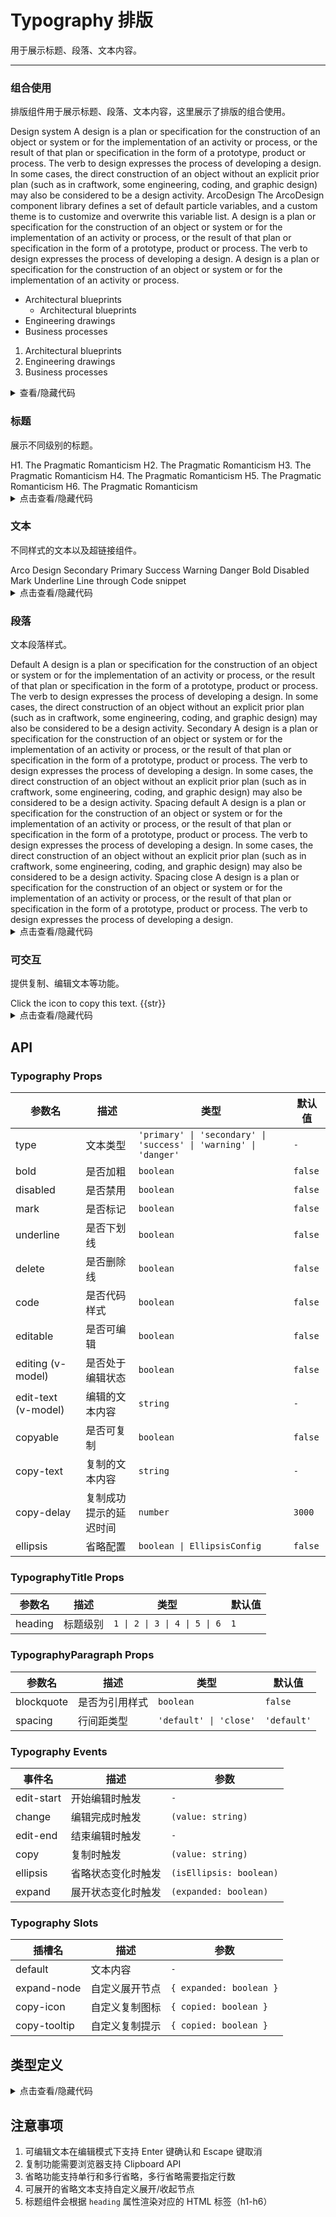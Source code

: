 # Typography 排版

用于展示标题、段落、文本内容。

---

### 组合使用

排版组件用于展示标题、段落、文本内容，这里展示了排版的组合使用。

<div class="cell-demo">
  <yc-typography :style="{ marginTop: '-40px' }">
    <yc-typography-title>
      Design system
    </yc-typography-title>
    <yc-typography-paragraph>
      A design is a plan or specification for the construction of an object or system or for the implementation of an activity or process, or the result of that plan or specification in the form of a prototype, product or process. The verb to design expresses the process of developing a design.
    </yc-typography-paragraph>
    <yc-typography-paragraph>
      In some cases, the direct construction of an object without an explicit prior plan (such as in craftwork, some engineering, coding, and graphic design) may also be considered <yc-typography-text bold>to be a design activity.</yc-typography-text>
    </yc-typography-paragraph>
    <yc-typography-title :heading="2">ArcoDesign</yc-typography-title>
    <yc-typography-paragraph>
      The ArcoDesign component library defines a set of default particle variables, and a custom theme is to <yc-typography-text mark>customize</yc-typography-text> and <yc-typography-text underline>overwrite</yc-typography-text> this variable list.
    </yc-typography-paragraph>
    <yc-typography-paragraph blockquote>
      A design is a plan or specification for the construction of an object or system or for the implementation of an activity or process, or the result of that plan or specification in the form of a <yc-typography-text code>prototype</yc-typography-text>, <yc-typography-text code>product</yc-typography-text> or <yc-typography-text code>process</yc-typography-text>. The verb to design expresses the process of developing a design.
    </yc-typography-paragraph>
    <yc-typography-paragraph mark underline delete>A design is a plan or specification for the construction of an object or system or for the implementation of an activity or process.</yc-typography-paragraph>
    <yc-typography-paragraph>
      <ul>
        <li>
          Architectural blueprints
          <ul>
            <li>Architectural blueprints</li>
          </ul>
        </li>
        <li>Engineering drawings</li>
        <li>Business processes</li>
      </ul>
    </yc-typography-paragraph>
    <yc-typography-paragraph>
      <ol>
        <li>Architectural blueprints</li>
        <li>Engineering drawings</li>
        <li>Business processes</li>
      </ol>
    </yc-typography-paragraph>
  </yc-typography>
</div>

<details>
<summary>查看/隐藏代码</summary>

```vue
<template>
  <yc-typography :style="{ marginTop: '-40px' }">
    <yc-typography-title> Design system </yc-typography-title>
    <yc-typography-paragraph>
      A design is a plan or specification for the construction of an object or
      system or for the implementation of an activity or process, or the result
      of that plan or specification in the form of a prototype, product or
      process. The verb to design expresses the process of developing a design.
    </yc-typography-paragraph>
    <yc-typography-paragraph>
      In some cases, the direct construction of an object without an explicit
      prior plan (such as in craftwork, some engineering, coding, and graphic
      design) may also be considered
      <yc-typography-text bold>to be a design activity.</yc-typography-text>
    </yc-typography-paragraph>
    <yc-typography-title :heading="2">ArcoDesign</yc-typography-title>
    <yc-typography-paragraph>
      The ArcoDesign component library defines a set of default particle
      variables, and a custom theme is to
      <yc-typography-text mark>customize</yc-typography-text> and
      <yc-typography-text underline>overwrite</yc-typography-text> this variable
      list.
    </yc-typography-paragraph>
    <yc-typography-paragraph blockquote>
      A design is a plan or specification for the construction of an object or
      system or for the implementation of an activity or process, or the result
      of that plan or specification in the form of a
      <yc-typography-text code>prototype</yc-typography-text>,
      <yc-typography-text code>product</yc-typography-text> or
      <yc-typography-text code>process</yc-typography-text>. The verb to design
      expresses the process of developing a design.
    </yc-typography-paragraph>
    <yc-typography-paragraph
      mark
      underline
      delete
      >A design is a plan or specification for the construction of an object or
      system or for the implementation of an activity or
      process.</yc-typography-paragraph
    >
    <yc-typography-paragraph>
      <ul>
        <li>
          Architectural blueprints
          <ul>
            <li>Architectural blueprints</li>
          </ul>
        </li>
        <li>Engineering drawings</li>
        <li>Business processes</li>
      </ul>
    </yc-typography-paragraph>
    <yc-typography-paragraph>
      <ol>
        <li>Architectural blueprints</li>
        <li>Engineering drawings</li>
        <li>Business processes</li>
      </ol>
    </yc-typography-paragraph>
  </yc-typography>
</template>
```

</details>

### 标题

展示不同级别的标题。

<div class="cell-demo">
  <yc-typography>
    <yc-typography-title>
      H1. The Pragmatic Romanticism
    </yc-typography-title>
    <yc-typography-title :heading="2">
      H2. The Pragmatic Romanticism
    </yc-typography-title>
    <yc-typography-title :heading="3">
      H3. The Pragmatic Romanticism
    </yc-typography-title>
    <yc-typography-title :heading="4">
      H4. The Pragmatic Romanticism
    </yc-typography-title>
    <yc-typography-title :heading="5">
      H5. The Pragmatic Romanticism
    </yc-typography-title>
    <yc-typography-title :heading="6">
      H6. The Pragmatic Romanticism
    </yc-typography-title>
  </yc-typography>
</div>

<details>
<summary>点击查看/隐藏代码</summary>

```vue
<template>
  <yc-typography>
    <yc-typography-title> H1. The Pragmatic Romanticism </yc-typography-title>
    <yc-typography-title :heading="2">
      H2. The Pragmatic Romanticism
    </yc-typography-title>
    <yc-typography-title :heading="3">
      H3. The Pragmatic Romanticism
    </yc-typography-title>
    <yc-typography-title :heading="4">
      H4. The Pragmatic Romanticism
    </yc-typography-title>
    <yc-typography-title :heading="5">
      H5. The Pragmatic Romanticism
    </yc-typography-title>
    <yc-typography-title :heading="6">
      H6. The Pragmatic Romanticism
    </yc-typography-title>
  </yc-typography>
</template>
```

</details>

### 文本

不同样式的文本以及超链接组件。

<div class="cell-demo">
<yc-space direction="vertical" :size="10">
    <yc-typography-text>
      Arco Design
    </yc-typography-text>
    <yc-typography-text type="secondary">
      Secondary
    </yc-typography-text>
    <yc-typography-text type="primary">
      Primary
    </yc-typography-text>
    <yc-typography-text type="success">
      Success
    </yc-typography-text>
    <yc-typography-text type="warning">
      Warning
    </yc-typography-text>
    <yc-typography-text type="danger">
      Danger
    </yc-typography-text>
    <yc-typography-text bold>
      Bold
    </yc-typography-text>
    <yc-typography-text disabled>
      Disabled
    </yc-typography-text>
    <yc-typography-text mark>
      Mark
    </yc-typography-text>
    <yc-typography-text underline>
      Underline
    </yc-typography-text>
    <yc-typography-text delete>
      Line through
    </yc-typography-text>
    <yc-typography-text code>
      Code snippet
    </yc-typography-text>
  </yc-space>
</div>

<details>
<summary>点击查看/隐藏代码</summary>

```vue
<template>
  <yc-space
    direction="vertical"
    :size="10">
    <yc-typography-text> Arco Design </yc-typography-text>
    <yc-typography-text type="secondary"> Secondary </yc-typography-text>
    <yc-typography-text type="primary"> Primary </yc-typography-text>
    <yc-typography-text type="success"> Success </yc-typography-text>
    <yc-typography-text type="warning"> Warning </yc-typography-text>
    <yc-typography-text type="danger"> Danger </yc-typography-text>
    <yc-typography-text bold> Bold </yc-typography-text>
    <yc-typography-text disabled> Disabled </yc-typography-text>
    <yc-typography-text mark> Mark </yc-typography-text>
    <yc-typography-text underline> Underline </yc-typography-text>
    <yc-typography-text delete> Line through </yc-typography-text>
    <yc-typography-text code> Code snippet </yc-typography-text>
  </yc-space>
</template>
```

</details>

### 段落

文本段落样式。

<div class="cell-demo">
  <yc-typography>
    <yc-typography-title :heading="5">Default</yc-typography-title>
    <yc-typography-paragraph>
      A design is a plan or specification for the construction of an object or system or for the implementation of an activity or process, or the result of that plan or specification in the form of a prototype, product or process. The verb to design expresses the process of developing a design. In some cases, the direct construction of an object without an explicit prior plan (such as in craftwork, some engineering, coding, and graphic design) may also be considered to be a design activity.
    </yc-typography-paragraph>
    <yc-typography-title :heading="5">Secondary</yc-typography-title>
    <yc-typography-paragraph type="secondary">
      A design is a plan or specification for the construction of an object or system or for the implementation of an activity or process, or the result of that plan or specification in the form of a prototype, product or process. The verb to design expresses the process of developing a design. In some cases, the direct construction of an object without an explicit prior plan (such as in craftwork, some engineering, coding, and graphic design) may also be considered to be a design activity.
    </yc-typography-paragraph>
    <yc-typography-title :heading="5">Spacing default</yc-typography-title>
    <yc-typography-paragraph>
      A design is a plan or specification for the construction of an object or system or for the implementation of an activity or process, or the result of that plan or specification in the form of a prototype, product or process. The verb to design expresses the process of developing a design. In some cases, the direct construction of an object without an explicit prior plan (such as in craftwork, some engineering, coding, and graphic design) may also be considered to be a design activity.
    </yc-typography-paragraph>
    <yc-typography-title :heading="5">Spacing close</yc-typography-title>
    <yc-typography-paragraph type="secondary" spacing="close">
      A design is a plan or specification for the construction of an object or system or for the implementation of an activity or process, or the result of that plan or specification in the form of a prototype, product or process. The verb to design expresses the process of developing a design.
    </yc-typography-paragraph>
  </yc-typography>
</div>

<details>
<summary>点击查看/隐藏代码</summary>

```vue
<template>
  <yc-typography>
    <yc-typography-title :heading="5">Default</yc-typography-title>
    <yc-typography-paragraph>
      A design is a plan or specification for the construction of an object or
      system or for the implementation of an activity or process, or the result
      of that plan or specification in the form of a prototype, product or
      process. The verb to design expresses the process of developing a design.
      In some cases, the direct construction of an object without an explicit
      prior plan (such as in craftwork, some engineering, coding, and graphic
      design) may also be considered to be a design activity.
    </yc-typography-paragraph>
    <yc-typography-title :heading="5">Secondary</yc-typography-title>
    <yc-typography-paragraph type="secondary">
      A design is a plan or specification for the construction of an object or
      system or for the implementation of an activity or process, or the result
      of that plan or specification in the form of a prototype, product or
      process. The verb to design expresses the process of developing a design.
      In some cases, the direct construction of an object without an explicit
      prior plan (such as in craftwork, some engineering, coding, and graphic
      design) may also be considered to be a design activity.
    </yc-typography-paragraph>
    <yc-typography-title :heading="5">Spacing default</yc-typography-title>
    <yc-typography-paragraph>
      A design is a plan or specification for the construction of an object or
      system or for the implementation of an activity or process, or the result
      of that plan or specification in the form of a prototype, product or
      process. The verb to design expresses the process of developing a design.
      In some cases, the direct construction of an object without an explicit
      prior plan (such as in craftwork, some engineering, coding, and graphic
      design) may also be considered to be a design activity.
    </yc-typography-paragraph>
    <yc-typography-title :heading="5">Spacing close</yc-typography-title>
    <yc-typography-paragraph
      type="secondary"
      spacing="close">
      A design is a plan or specification for the construction of an object or
      system or for the implementation of an activity or process, or the result
      of that plan or specification in the form of a prototype, product or
      process. The verb to design expresses the process of developing a design.
    </yc-typography-paragraph>
  </yc-typography>
</template>
```

</details>

### 可交互

提供复制、编辑文本等功能。

<div class="cell-demo">
  <yc-typography>
    <yc-typography-paragraph copyable>
      Click the icon to copy this text.
    </yc-typography-paragraph>
    <yc-typography-paragraph
      editable
      v-model:editText="str"
    >
      {{str}}
    </yc-typography-paragraph>
  </yc-typography>
</div>

<details>
<summary>点击查看/隐藏代码</summary>

```vue
<template>
  <div class="cell-demo">
    <yc-typography>
      <yc-typography-paragraph copyable>
        Click the icon to copy this text.
      </yc-typography-paragraph>
      <yc-typography-paragraph
        editable
        v-model:editText="str">
        {{ str }}
      </yc-typography-paragraph>
    </yc-typography>
  </div>
</template>

<script setup>
import { ref } from 'vue';
const str = ref('Click the icon to edit this text.');
</script>
```

</details>

<script setup>
import { ref } from 'vue';
const str = ref('Click the icon to edit this text.');
</script>

## API

### Typography Props

| 参数名              | 描述                   | 类型                                                             | 默认值  |
| ------------------- | ---------------------- | ---------------------------------------------------------------- | ------- |
| type                | 文本类型               | `'primary' \| 'secondary' \| 'success' \| 'warning' \| 'danger'` | `-`     |
| bold                | 是否加粗               | `boolean`                                                        | `false` |
| disabled            | 是否禁用               | `boolean`                                                        | `false` |
| mark                | 是否标记               | `boolean`                                                        | `false` |
| underline           | 是否下划线             | `boolean`                                                        | `false` |
| delete              | 是否删除线             | `boolean`                                                        | `false` |
| code                | 是否代码样式           | `boolean`                                                        | `false` |
| editable            | 是否可编辑             | `boolean`                                                        | `false` |
| editing (v-model)   | 是否处于编辑状态       | `boolean`                                                        | `false` |
| edit-text (v-model) | 编辑的文本内容         | `string`                                                         | `-`     |
| copyable            | 是否可复制             | `boolean`                                                        | `false` |
| copy-text           | 复制的文本内容         | `string`                                                         | `-`     |
| copy-delay          | 复制成功提示的延迟时间 | `number`                                                         | `3000`  |
| ellipsis            | 省略配置               | `boolean \| EllipsisConfig`                                      | `false` |

### TypographyTitle Props

| 参数名  | 描述     | 类型                         | 默认值 |
| ------- | -------- | ---------------------------- | ------ |
| heading | 标题级别 | `1 \| 2 \| 3 \| 4 \| 5 \| 6` | `1`    |

### TypographyParagraph Props

| 参数名     | 描述           | 类型                   | 默认值      |
| ---------- | -------------- | ---------------------- | ----------- |
| blockquote | 是否为引用样式 | `boolean`              | `false`     |
| spacing    | 行间距类型     | `'default' \| 'close'` | `'default'` |

### Typography Events

| 事件名     | 描述               | 参数                    |
| ---------- | ------------------ | ----------------------- |
| edit-start | 开始编辑时触发     | `-`                     |
| change     | 编辑完成时触发     | `(value: string)`       |
| edit-end   | 结束编辑时触发     | `-`                     |
| copy       | 复制时触发         | `(value: string)`       |
| ellipsis   | 省略状态变化时触发 | `(isEllipsis: boolean)` |
| expand     | 展开状态变化时触发 | `(expanded: boolean)`   |

### Typography Slots

| 插槽名       | 描述           | 参数                    |
| ------------ | -------------- | ----------------------- |
| default      | 文本内容       | `-`                     |
| expand-node  | 自定义展开节点 | `{ expanded: boolean }` |
| copy-icon    | 自定义复制图标 | `{ copied: boolean }`   |
| copy-tooltip | 自定义复制提示 | `{ copied: boolean }`   |

## 类型定义

<details>
<summary>点击查看/隐藏代码</summary>

```typescript
export interface TypographyBaseProps {
  tag?: string;
  type?: TypographyType;
  bold?: boolean;
  disabled?: boolean;
  mark?: boolean;
  underline?: boolean;
  delete?: boolean;
  code?: boolean;
  editable?: boolean;
  editing?: boolean;
  editText?: string;
  copyable?: boolean;
  copyText?: string;
  copyDelay?: number;
  ellipsis?: boolean | EllipsisConfig;
}

export interface TypographyTitleProps {
  heading?: 1 | 2 | 3 | 4 | 5 | 6;
}

export interface TypographyParagraphProps {
  blockquote?: boolean;
  spacing?: 'default' | 'close';
}

export type EllipsisConfig = {
  rows?: number;
  expandable?: boolean;
  ellipsisStr?: string;
  suffix?: string;
  showTooltip?:
    | boolean
    | { type: 'tooltip' | 'popover'; props: Record<string, any> };
  css?: boolean;
};

export type TypographyType =
  | 'primary'
  | 'secondary'
  | 'success'
  | 'danger'
  | 'warning';
```

</details>

## 注意事项

1. 可编辑文本在编辑模式下支持 Enter 键确认和 Escape 键取消
2. 复制功能需要浏览器支持 Clipboard API
3. 省略功能支持单行和多行省略，多行省略需要指定行数
4. 可展开的省略文本支持自定义展开/收起节点
5. 标题组件会根据 `heading` 属性渲染对应的 HTML 标签（h1-h6）
